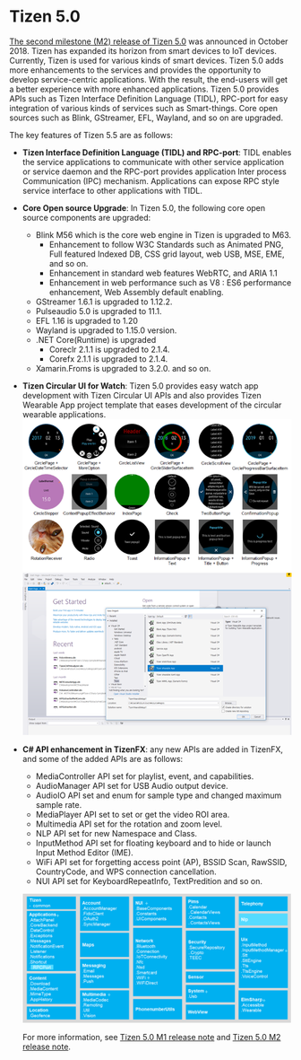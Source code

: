 # Tizen 5.0

[The second milestone (M2) release of Tizen 5.0](../../release-notes/tizen-5-0-m2.md) was announced in October 2018. Tizen has expanded its horizon from smart devices to IoT devices. Currently, Tizen is used for various kinds of smart devices.
Tizen 5.0 adds more enhancements to the services and provides the opportunity to develop service-centric applications. With the result, the end-users will get a better experience with more enhanced applications. Tizen 5.0 provides APIs such as Tizen Interface Definition Language (TIDL), RPC-port for easy integration of various kinds of services such as Smart-things. Core open sources such as Blink, GStreamer, EFL, Wayland, and so on are upgraded.

The key features of Tizen 5.5 are as follows:

* **Tizen Interface Definition Language (TIDL) and RPC-port**: TIDL enables the service applications to communicate with other service application or service daemon and the RPC-port provides application Inter process Communication (IPC) mechanism.
Applications can expose RPC style service interface to other applications with TIDL.

* **Core Open source Upgrade**: In Tizen 5.0, the following core open source components are upgraded:
  - Blink M56 which is the core web engine in Tizen is upgraded to M63.
    - Enhancement to follow W3C Standards such as Animated PNG, Full featured Indexed DB, CSS grid layout, web USB, MSE, EME, and so on.
    - Enhancement in standard web features WebRTC, and ARIA 1.1
    - Enhancement in web performance such as V8 : ES6 performance enhancement, Web Assembly default enabling.
  - GStreamer 1.6.1 is upgraded to 1.12.2.
  - Pulseaudio 5.0 is upgraded to 11.1.
  - EFL 1.16 is upgraded to 1.20
  - Wayland is upgraded to 1.15.0 version.
  - .NET Core(Runtime) is upgraded
    - Coreclr 2.1.1 is upgraded to 2.1.4.
    - Corefx 2.1.1 is upgraded to 2.1.4.
  - Xamarin.Froms is upgraded to 3.2.0. and so on.

* **Tizen Circular UI for Watch**: Tizen 5.0 provides easy watch app development with Tizen Circular UI APIs and also provides Tizen Wearable App project template that eases development of the circular wearable applications.
  ![img](media/5.0_introduction_TizenCircularUIforWatch.png)
  ![img](media/5.0_introduction_TizenCircularUIforWatch_template.png)

* **C# API enhancement in TizenFX**: any new APIs are added in TizenFX, and some of the added APIs are as follows:
  - MediaController API set for playlist, event, and capabilities.
  - AudioManager API set for USB Audio output device.
  - AudioIO API set and enum for sample type and changed maximum sample rate.
  - MediaPlayer API set to set or get the video ROI area.
  - Multimedia API set for the rotation and zoom level.
  - NLP API set for new Namespace and Class.
  - InputMethod API set for floating keyboard and to hide or launch Input Method Editor (IME).
  - WiFi API set for forgetting access point (AP), BSSID Scan, RawSSID, CountryCode, and WPS connection cancellation.
  - NUI API set for KeyboardRepeatInfo, TextPredition and so on.

  ![img](media/5.0_introduction_TizenFXAPI_v5.png)

  For more information, see [Tizen 5.0 M1 release note](../../release-notes/tizen-5-0-m1.md) and [Tizen 5.0 M2 release note](../../release-notes/tizen-5-0-m2.md).
